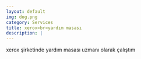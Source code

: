 ```yaml
---
layout: default
img: dog.png
category: Services
title: xerox<br>yardım masası
description: |
---
```

  xerox şirketinde yardım masası uzmanı olarak çalıştım